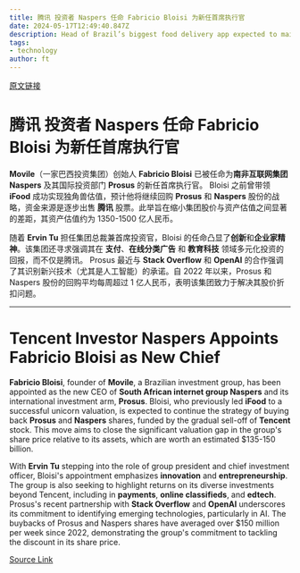 ```yaml
---
title: 腾讯 投资者 Naspers 任命 Fabricio Bloisi 为新任首席执行官
date: 2024-05-17T12:49:40.847Z
description: Head of Brazil’s biggest food delivery app expected to maintain strategy of buying back shares
tags: 
- technology
author: ft
---
```


[原文链接](https://ft.com/content/c492e94e-a419-4f09-9a76-8a33148a2cc5)

# **腾讯** 投资者 **Naspers** 任命 **Fabricio Bloisi** 为新任首席执行官

**Movile**（一家巴西投资集团）创始人 **Fabricio Bloisi** 已被任命为**南非互联网集团 Naspers** 及其国际投资部门 **Prosus** 的新任首席执行官。 Bloisi 之前曾带领 **iFood** 成功实现独角兽估值，预计他将继续回购 **Prosus** 和 **Naspers** 股份的战略，资金来源是逐步出售 **腾讯** 股票。此举旨在缩小集团股价与资产估值之间显著的差距，其资产估值约为 1350-1500 亿人民币。

随着 **Ervin Tu** 担任集团总裁兼首席投资官，Bloisi 的任命凸显了**创新**和**企业家精神**。该集团还寻求强调其在 **支付**、**在线分类广告** 和 **教育科技** 领域多元化投资的回报，而不仅是腾讯。 Prosus 最近与 **Stack Overflow** 和 **OpenAI** 的合作强调了其识别新兴技术（尤其是人工智能）的承诺。自 2022 年以来，Prosus 和 Naspers 股份的回购平均每周超过 1 亿人民币，表明该集团致力于解决其股价折扣问题。

---

# Tencent Investor Naspers Appoints Fabricio Bloisi as New Chief 

**Fabricio Bloisi**, founder of **Movile**, a Brazilian investment group, has been appointed as the new CEO of **South African internet group Naspers** and its international investment arm, **Prosus**. Bloisi, who previously led **iFood** to a successful unicorn valuation, is expected to continue the strategy of buying back **Prosus** and **Naspers** shares, funded by the gradual sell-off of **Tencent** stock. This move aims to close the significant valuation gap in the group's share price relative to its assets, which are worth an estimated $135-150 billion. 

With **Ervin Tu** stepping into the role of group president and chief investment officer, Bloisi's appointment emphasizes **innovation** and **entrepreneurship**. The group is also seeking to highlight returns on its diverse investments beyond Tencent, including in **payments**, **online classifieds**, and **edtech**. Prosus's recent partnership with **Stack Overflow** and **OpenAI** underscores its commitment to identifying emerging technologies, particularly in AI. The buybacks of Prosus and Naspers shares have averaged over $150 million per week since 2022, demonstrating the group's commitment to tackling the discount in its share price.

[Source Link](https://ft.com/content/c492e94e-a419-4f09-9a76-8a33148a2cc5)

